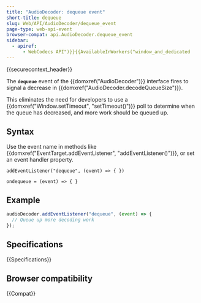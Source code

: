 ```yaml
---
title: "AudioDecoder: dequeue event"
short-title: dequeue
slug: Web/API/AudioDecoder/dequeue_event
page-type: web-api-event
browser-compat: api.AudioDecoder.dequeue_event
sidebar:
  - apiref:
      - WebCodecs API")}}{{AvailableInWorkers("window_and_dedicated
---
```


{{securecontext_header}}

The **`dequeue`** event of the {{domxref("AudioDecoder")}} interface fires to signal a decrease in {{domxref("AudioDecoder.decodeQueueSize")}}.

This eliminates the need for developers to use a {{domxref("Window.setTimeout", "setTimeout()")}} poll to determine when the queue has decreased, and more work should be queued up.

## Syntax

Use the event name in methods like {{domxref("EventTarget.addEventListener", "addEventListener()")}}, or set an event handler property.

```js-nolint
addEventListener("dequeue", (event) => { })

ondequeue = (event) => { }
```

## Example

```js
audioDecoder.addEventListener("dequeue", (event) => {
  // Queue up more decoding work
});
```

## Specifications

{{Specifications}}

## Browser compatibility

{{Compat}}
